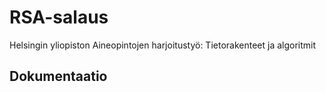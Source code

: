 # RSA-salaus

Helsingin yliopiston Aineopintojen harjoitustyö: Tietorakenteet ja algoritmit

## Dokumentaatio
